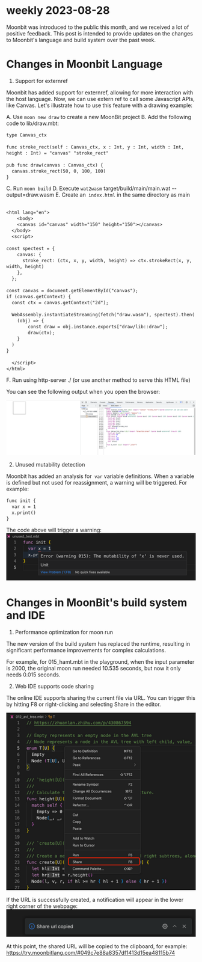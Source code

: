 # weekly 2023-08-28

Moonbit was introduced to the public this month, and we received a lot of positive feedback. This post is intended to provide updates on the changes to Moonbit's language and build system over the past week.

<!--truncate-->

# Changes in Moonbit Language

1.  Support for externref

Moonbit has added support for externref, allowing for more interaction with the host language. Now, we can use extern ref to call some Javascript APIs, like Canvas. Let's illustrate how to use this feature with a drawing example:

A. Use `moon new draw` to create a new MoonBit project
B. Add the following code to lib/draw.mbt:

```
type Canvas_ctx

func stroke_rect(self : Canvas_ctx, x : Int, y : Int, width : Int, height : Int) = "canvas" "stroke_rect"

pub func draw(canvas : Canvas_ctx) {
  canvas.stroke_rect(50, 0, 100, 100)
}

```

C. Run `moon build`
D. Execute `wat2wasm` target/build/main/main.wat --output=draw.wasm
E. Create an` index.html` in the same directory as main

```

<html lang="en">
    <body>
    <canvas id="canvas" width="150" height="150"></canvas>
  </body>
  <script>

const spectest = {
    canvas: {
      stroke_rect: (ctx, x, y, width, height) => ctx.strokeRect(x, y, width, height)
    },
  };

const canvas = document.getElementById("canvas");
if (canvas.getContext) {
  const ctx = canvas.getContext("2d");

  WebAssembly.instantiateStreaming(fetch("draw.wasm"), spectest).then(
    (obj) => {
        const draw = obj.instance.exports["draw/lib::draw"];
        draw(ctx);
    }
  )
}

  </script>
</html>

```

F. Run using http-server ./ (or use another method to serve this HTML file)

You can see the following output when you open the browser:

![8.281|690x199](./extern-ref.png)

2. Unused mutability detection

Moonbit has added an analysis for` var` variable definitions. When a variable is defined but not used for reassignment, a warning will be triggered. For example:

```
func init {
  var x = 1
  x.print()
}
```

The code above will trigger a warning:
![Unknown2|690x172](./var-warnging.png)

# Changes in MoonBit's build system and IDE

1. Performance optimization for moon run

The new version of the build system has replaced the runtime, resulting in significant performance improvements for complex calculations.

For example, for 015_hamt.mbt in the playground, when the input parameter is 2000, the original moon run needed 10.535 seconds, but now it only needs 0.015 seconds.

2. Web IDE supports code sharing

The online IDE supports sharing the current file via URL. You can trigger this by hitting F8 or right-clicking and selecting Share in the editor.

![Unknown3|533x500](./code-share.jpeg)

If the URL is successfully created, a notification will appear in the lower right corner of the webpage:
![Unknown4|690x99](./share-success.png)

At this point, the shared URL will be copied to the clipboard, for example:
https://try.moonbitlang.com/#049c7e88a8357df1413d15ea48115b74
